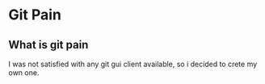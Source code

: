 # Git Pain

## What is git pain

I was not satisfied with any git gui client available, so i decided to crete my own one.
